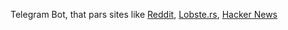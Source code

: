 Telegram Bot, that pars sites like [Reddit](https://www.reddit.com/), [Lobste.rs](https://lobste.rs/), [Hacker News](https://news.ycombinator.com/)